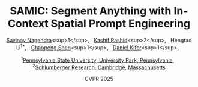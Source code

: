 <div align="center">

<h1>SAMIC: Segment Anything with In-Context Spatial Prompt Engineering  </h1>

[Savinay Nagendra]([https://scholar.google.com/citations?user=9JcQ2hwAAAAJ&hl=en](https://scholar.google.co.in/citations?user=rCV9Wn4AAAAJ&hl=en))<sup>1</sup>, &nbsp; 
[Kashif Rashid]([https://scholar.google.com/citations?user=9VKN70wAAAAJ&hl=en](https://scholar.google.com/citations?user=9VKN70wAAAAJ&hl=en))<sup>2</sup>, &nbsp; 
Hengtao Li<sup>1*</sup>, &nbsp;
[Chaopeng Shen]([https://scholar.google.com/citations?user=wGOOJi8AAAAJ&hl=en](https://scholar.google.com/citations?user=wGOOJi8AAAAJ&hl=en))<sup>1</sup>, &nbsp;
[Daniel Kifer]([https://scholar.google.com/citations?user=QdTErIEAAAAJ&hl=en](https://scholar.google.com/citations?user=QdTErIEAAAAJ&hl=en))<sup>1</sup>, &nbsp;

<sup>1</sup>[Pennsylvania State University, University Park, Pennsylvania](https://www.eecs.psu.edu/), &nbsp;
<sup>2</sup>[Schlumberger Research, Cambridge, Massachusetts](https://www.slb.com/about/who-we-are/our-technology-development)

CVPR 2025
